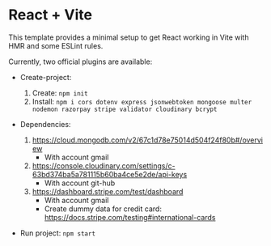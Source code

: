 # React + Vite

This template provides a minimal setup to get React working in Vite with HMR and some ESLint rules.

Currently, two official plugins are available:

+ Create-project: 
    1. Create: `npm init`
    2. Install: 
       `npm i cors dotenv express jsonwebtoken mongoose multer nodemon razorpay stripe validator cloudinary bcrypt`

+ Dependencies:
    1. https://cloud.mongodb.com/v2/67c1d78e75014d504f24f80b#/overview
       - With account gmail
    2. https://console.cloudinary.com/settings/c-63bd374ba5a781115b60ba4ce5e2de/api-keys
       - With account git-hub
    3. https://dashboard.stripe.com/test/dashboard
       - With account gmail
       - Create dummy data for credit card: https://docs.stripe.com/testing#international-cards

+ Run project: `npm start`